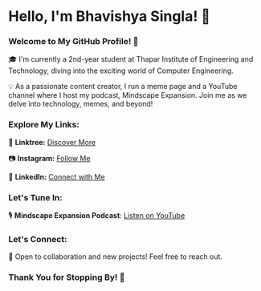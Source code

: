 # Hello, I'm Bhavishya Singla! 👋

### Welcome to My GitHub Profile! 🚀

🎓 I'm currently a 2nd-year student at Thapar Institute of Engineering and Technology, diving into the exciting world of Computer Engineering.

💡 As a passionate content creator, I run a meme page and a YouTube channel where I host my podcast, Mindscape Expansion. Join me as we delve into technology, memes, and beyond!

### Explore My Links:

🔗 **Linktree:** [Discover More](https://linktr.ee/bhavishyasingla)

📷 **Instagram:** [Follow Me](https://www.instagram.com/bhavishyasingla1/)

🔗 **LinkedIn:** [Connect with Me](https://www.linkedin.com/in/bhavishyasingla1/)

### Let's Tune In:

🎙️ **Mindscape Expansion Podcast**: [Listen on YouTube](https://www.youtube.com/playlist?list=PLVogbS8J0CbXxuB_LufFhUtIs4iMJapOG)

### Let's Connect:

🤝 Open to collaboration and new projects! Feel free to reach out.

### Thank You for Stopping By! 🙏
